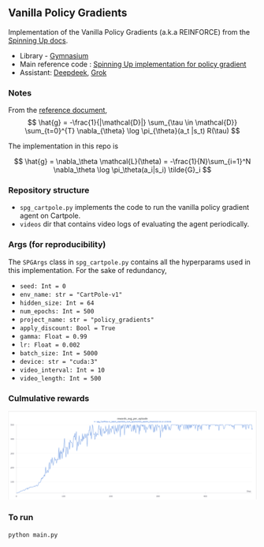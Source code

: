 ## Vanilla Policy Gradients

Implementation of the Vanilla Policy Gradients (a.k.a REINFORCE) from the [Spinning Up docs](https://spinningup.openai.com/en/latest/spinningup/rl_intro3.html#deriving-the-simplest-policy-gradient).
- Library - [Gymnasium](https://gymnasium.farama.org/)
- Main reference code : [Spinning Up implementation for policy gradient](https://github.com/openai/spinningup/blob/master/spinup/examples/pytorch/pg_math/1_simple_pg.py)
- Assistant: [Deepdeek](https://chat.deepseek.com/), [Grok](https://grok.com/)

### Notes
From the [reference document](https://spinningup.openai.com/en/latest/spinningup/rl_intro3.html), 
$$ \hat{g} = -\frac{1}{|\mathcal{D}|} \sum_{\tau \in \mathcal{D}} \sum_{t=0}^{T} \nabla_{\theta} \log \pi_{\theta}(a_t |s_t) R(\tau) $$


The implementation in this repo is

$$ \hat{g} = \nabla_\theta \mathcal{L}(\theta) = -\frac{1}{N}\sum_{i=1}^N \nabla_\theta \log \pi_\theta(a_i|s_i) \tilde{G}_i $$
### Repository structure
- `spg_cartpole.py` implements the code to run the vanilla policy gradient agent on Cartpole.
- `videos` dir that contains video logs of evaluating the agent periodically.

### Args (for reproducibility)
The `SPGArgs` class in `spg_cartpole.py` contains all the hyperparams used in this implementation. For the sake of redundancy, 
- `seed: Int = 0`
- `env_name: str = "CartPole-v1"`
- `hidden_size: Int = 64`
- `num_epochs: Int = 500`
- `project_name: str = "policy_gradients"`
- `apply_discount: Bool = True`
- `gamma: Float = 0.99`
- `lr: Float = 0.002`
- `batch_size: Int = 5000`
- `device: str = "cuda:3"`
- `video_interval: Int = 10 ` 
- `video_length: Int = 500`

### Culmulative rewards
![rewards](assets/agent_rewards.png)

### To run
`python main.py`
